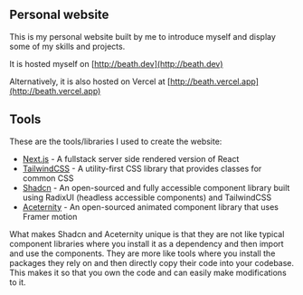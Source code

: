 ## Personal website

This is my personal website built by me to introduce myself and display some of my skills and projects.

It is hosted myself on [http://beath.dev](http://beath.dev)

Alternatively, it is also hosted on Vercel at [http://beath.vercel.app](http://beath.vercel.app)

## Tools

These are the tools/libraries I used to create the website:

- [Next.js](https://nextjs.org) - A fullstack server side rendered version of React
- [TailwindCSS](https://tailwindcss.com) - A utility-first CSS library that provides classes for common CSS
- [Shadcn](https://ui.shadcn.com) - An open-sourced and fully accessible component library built using RadixUI (headless accessible components) and TailwindCSS
- [Aceternity](https://ui.aceternity.com) - An open-sourced animated component library that uses Framer motion

What makes Shadcn and Aceternity unique is that they are not like typical component libraries where you install it as a dependency and then import and use the components.
They are more like tools where you install the packages they rely on and then directly copy their code into your codebase.
This makes it so that you own the code and can easily make modifications to it.
